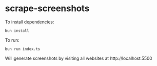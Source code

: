 # scrape-screenshots

To install dependencies:

```bash
bun install
```

To run:

```bash
bun run index.ts
```

Will generate screenshots by visiting all websites at http://localhost:5500
